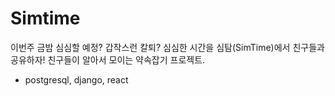 # Simtime
이번주 금밤 심심할 예정? 갑작스런 칼퇴? 심심한 시간을 심탐(SimTime)에서 친구들과 공유하자! 친구들이 알아서 모이는 약속잡기 프로젝트.

* postgresql, django, react
